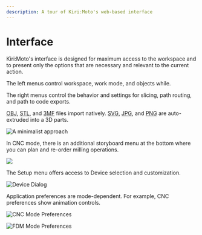 ```yaml
---
description: A tour of Kiri:Moto's web-based interface
---
```


# Interface

Kiri:Moto's interface is designed for maximum access to the workspace and to present only the options that are necessary and relevant to the current action.

The left menus control workspace, work mode, and objects while.

The right menus control the behavior and settings for slicing, path routing, and path to code exports.

[OBJ](https://www.cs.cmu.edu/~mbz/personal/graphics/obj.html), [STL](<https://en.wikipedia.org/wiki/STL_(file_format)>), and [3MF](https://docs.fileformat.com/3d/3mf/) files import natively. [SVG](https://en.wikipedia.org/wiki/Scalable_Vector_Graphics), [JPG](https://en.wikipedia.org/wiki/JPEG_File_Interchange_Format), and [PNG](https://en.wikipedia.org/wiki/Portable_Network_Graphics) are auto-extruded into a 3D parts.

![A minimalist approach](/img/kiri-moto.png)

In CNC mode, there is an additional storyboard menu at the bottom where you can plan and re-order milling operations.

![](/img/kiri-moto-cnc.png)

The Setup menu offers access to Device selection and customization.&#x20;

![Device Dialog](/img/device-dialog.png)

Application preferences are mode-dependent. For example, CNC preferences show animation controls.

![CNC Mode Preferences](/img/preferences-cam.png)

![FDM Mode Preferences](/img/preferences-fdm.png)
